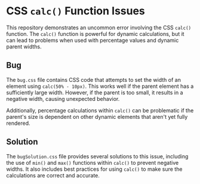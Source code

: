 # CSS `calc()` Function Issues

This repository demonstrates an uncommon error involving the CSS `calc()` function.  The `calc()` function is powerful for dynamic calculations, but it can lead to problems when used with percentage values and dynamic parent widths.

## Bug
The `bug.css` file contains CSS code that attempts to set the width of an element using `calc(50% - 10px)`.  This works well if the parent element has a sufficiently large width. However, if the parent is too small, it results in a negative width, causing unexpected behavior.

Additionally, percentage calculations within `calc()` can be problematic if the parent's size is dependent on other dynamic elements that aren't yet fully rendered.

## Solution
The `bugSolution.css` file provides several solutions to this issue, including the use of `min()` and `max()` functions within `calc()` to prevent negative widths. It also includes best practices for using `calc()` to make sure the calculations are correct and accurate.